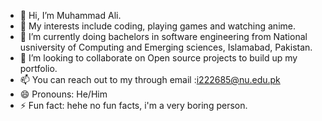 - 👋 Hi, I’m Muhammad Ali.
- 👀 My interests include coding, playing games and watching anime.
- 🌱 I’m currently doing bachelors in software engineering from National usniversity of Computing and Emerging sciences, Islamabad, Pakistan.
- 💞️ I’m looking to collaborate on Open source projects to build up my portfolio.
- 📫 You can reach out to my through email :i222685@nu.edu.pk
- 😄 Pronouns: He/Him
- ⚡ Fun fact: hehe no fun facts, i'm a very boring person.
